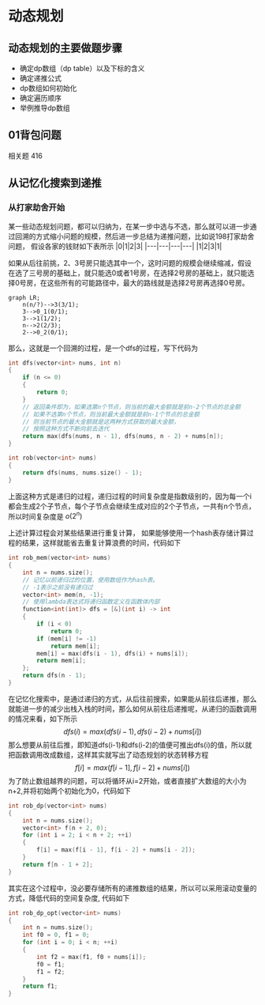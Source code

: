 # 动态规划
## 动态规划的主要做题步骤
- 确定dp数组（dp table）以及下标的含义
- 确定递推公式
- dp数组如何初始化
- 确定遍历顺序
- 举例推导dp数组
## 01背包问题
相关题 416

## 从记忆化搜索到递推
### 从打家劫舍开始
某一些动态规划问题，都可以归纳为，在某一步中选与不选，那么就可以进一步通过回溯的方式缩小问题的规模，然后进一步总结为递推问题，比如说198打家劫舍问题，
假设各家的钱财如下表所示
|0|1|2|3|
|---|---|---|---|
|1|2|3|1|

如果从后往前挑，2、3号房只能选其中一个，这时问题的规模会继续缩减，假设在选了三号房的基础上，就只能选0或者1号房，在选择2号房的基础上，就只能选择0号房，在这些所有的可能路径中，最大的路线就是选择2号房再选择0号房。
```mermaid
graph LR;
    n(n/?)-->3(3/1);
    3-->0_1(0/1);
    3-->1(1/2);
    n-->2(2/3);
    2-->0_2(0/1);
```
那么，这就是一个回溯的过程，是一个dfs的过程，写下代码为
```cpp
int dfs(vector<int> nums, int n)
{
    if (n <= 0)
    {
        return 0;
    }
    // 返回条件即为，如果选第n个节点，则当前的最大金额就是前n-2个节点的总金额
    // 如果不选第n个节点，则当前最大金额就是前n-1个节点的总金额
    // 则当前节点的最大金额就是这两种方式获取的最大金额，
    // 按照这种方式不断向前去迭代
    return max(dfs(nums, n - 1), dfs(nums, n - 2) + nums[n]);
}

int rob(vector<int> nums)
{
    return dfs(nums, nums.size() - 1);
}

```
上面这种方式是递归的过程，递归过程的时间复杂度是指数级别的，因为每一个i都会生成2个子节点，每个子节点会继续生成对应的2个子节点，一共有n个节点，所以时间复杂度是 $o(2^n)$

上述计算过程会对某些结果进行重复计算， 如果能够使用一个hash表存储计算过程的结果，这样就能省去重复计算浪费的时间，代码如下
```cpp
int rob_mem(vector<int> nums)
{
    int n = nums.size();
    // 记忆以前递归过的位置，使用数组作为hash表。
    // -1表示之前没有递归过
    vector<int> mem(n, -1);
    // 使用lambda表达式将递归函数定义在函数体内部
    function<int(int)> dfs = [&](int i) -> int
    {
        if (i < 0)
            return 0;
        if (mem[i] != -1)
            return mem[i];
        mem[i] = max(dfs(i - 1), dfs(i) + nums[i]);
        return mem[i];
    };
    return dfs(n - 1);
}
```
在记忆化搜索中，是通过递归的方式，从后往前搜索，如果能从前往后递推，那么就能进一步的减少出栈入栈的时间，那么如何从前往后递推呢，从递归的函数调用的情况来看，如下所示
$$
dfs(i)=max(dfs(i-1), dfs(i-2)+nums[i])
$$
那么想要从前往后推，即知道dfs(i-1)和dfs(i-2)的值便可推出dfs(i)的值，所以就把函数调用改成数组，这样其实就写出了动态规划的状态转移方程
$$
f[i] = max(f[i-1], f[i-2]+nums[i])
$$
为了防止数组越界的问题，可以将循环从i=2开始，或者直接扩大数组的大小为n+2,并将初始两个初始化为0，代码如下
```cpp
int rob_dp(vector<int> nums)
{
    int n = nums.size();
    vector<int> f(n + 2, 0);
    for (int i = 2; i < n + 2; ++i)
    {
        f[i] = max(f[i - 1], f[i - 2] + nums[i - 2]);
    }
    return f[n - 1 + 2];
}
```
其实在这个过程中，没必要存储所有的递推数组的结果，所以可以采用滚动变量的方式，降低代码的空间复杂度, 代码如下
```cpp
int rob_dp_opt(vector<int> nums)
{
    int n = nums.size();
    int f0 = 0, f1 = 0;
    for (int i = 0; i < n; ++i)
    {
        int f2 = max(f1, f0 + nums[i]);
        f0 = f1;
        f1 = f2;
    }
    return f1;
}
```
